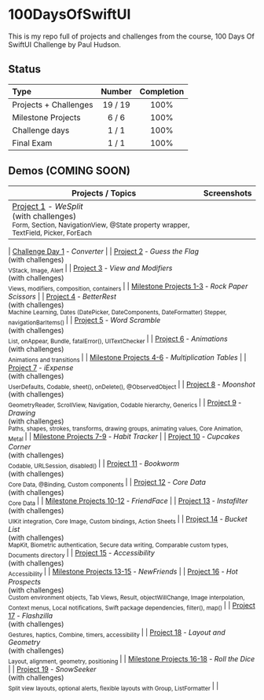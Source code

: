 # 100DaysOfSwiftUI

This is my repo full of projects and challenges from the course, 100 Days Of SwiftUI Challenge by Paul Hudson.

## Status

Type               | Number  | Completion
:---               |  :---:  |   :---:
Projects + Challenges           |  19 / 19 | 100%
Milestone Projects |  6 / 6  | 100%
Challenge days     |  1 / 1  | 100%
Final Exam         |  1 / 1  | 100%


## Demos (COMING SOON)

Projects / Topics                                                                                                                                                            | Screenshots
---                                                                                                                                                                          |---
[Project 1](Project1) - *WeSplit* <br/>(with challenges)                                         <br/><sub> Form, Section, NavigationView, @State property wrapper, TextField, Picker, ForEach </sub> | 
|
[Challenge Day 1](ChallengeDay) - *Converter*  |  |
[Project 2](Project2) - *Guess the Flag* <br/>(with challenges)                                         <br/><sub> VStack, Image, Alert </sub> |  |
[Project 3](Project3) - *View and Modifiers* <br/>(with challenges)                                         <br/><sub> Views, modifiers, composition, containers </sub> |  |
[Milestone Projects 1-3](Milestone1) - *Rock Paper Scissors*  |  |
[Project 4](Project4) - *BetterRest* <br/>(with challenges)                                         <br/><sub> Machine Learning, Dates (DatePicker, DateComponents, DateFormatter) Stepper, navigationBarItems() </sub> |  |
[Project 5](Project5) - *Word Scramble* <br/>(with challenges)                                         <br/><sub> List, onAppear, Bundle, fatalError(), UITextChecker </sub> |  |
[Project 6](Project6) - *Animations* <br/>(with challenges)                                         <br/><sub> Animations and transitions </sub> |  |
[Milestone Projects 4-6](Milestone2) - *Multiplication Tables*  | |
[Project 7](Project7) - *iExpense* <br/>(with challenges)                                         <br/><sub> UserDefaults, Codable, sheet(), onDelete(), @ObservedObject </sub> |  |
[Project 8](Project8) - *Moonshot* <br/>(with challenges)                                         <br/><sub> GeometryReader, ScrollView, Navigation, Codable hierarchy, Generics </sub> |  |
[Project 9](Project9) - *Drawing* <br/>(with challenges)                                         <br/><sub> Paths, shapes, strokes, transforms, drawing groups, animating values, Core Animation, Metal </sub> | |
[Milestone Projects 7-9](Milestone3) - *Habit Tracker*  |  |
[Project 10](Project10) - *Cupcakes Corner* <br/>(with challenges)                                         <br/><sub> Codable, URLSession, disabled() </sub> | |
[Project 11](Project11) - *Bookworm* <br/>(with challenges)                                         <br/><sub> Core Data, @Binding, Custom components </sub> | |
[Project 12](Project12) - *Core Data* <br/>(with challenges)                                         <br/><sub> Core Data </sub> |  |
[Milestone Projects 10-12](Milestone4) - *FriendFace*  |   |
[Project 13](Project13) - *Instafilter* <br/>(with challenges)                                         <br/><sub> UIKit integration, Core Image, Custom bindings, Action Sheets </sub> |  |
[Project 14](Project14) - *Bucket List* <br/>(with challenges)                                         <br/><sub> MapKit, Biometric authentication, Secure data writing, Comparable custom types, Documents directory </sub> | |
[Project 15](Project15) - *Accessibility* <br/>(with challenges)                                       <br/><sub> Accessibility </sub> |  |
[Milestone Projects 13-15](Milestone5) - *NewFriends*  |  |
[Project 16](Project16) - *Hot Prospects* <br/>(with challenges)                                       <br/><sub> Custom environment objects, Tab Views, Result, objectWillChange, Image interpolation, Context menus, Local notifications, Swift package dependencies, filter(), map() </sub> |  |
[Project 17](Project17) - *Flashzilla* <br/>(with challenges)                                       <br/><sub> Gestures, haptics, Combine, timers, accessibility </sub> |  |
[Project 18](Project18) - *Layout and Geometry* <br/>(with challenges)                                       <br/><sub> Layout, alignment, geometry, positioning </sub> |  |
[Milestone Projects 16-18](Milestone6) - *Roll the Dice*  | |
[Project 19](Project19) - *SnowSeeker* <br/>(with challenges)                                       <br/><sub> Split view layouts, optional alerts, flexible layouts with Group, ListFormatter </sub> |  |
